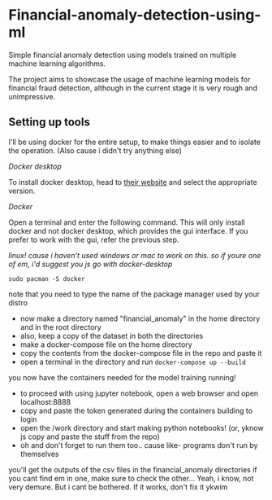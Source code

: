 # Financial-anomaly-detection-using-ml
Simple financial anomaly detection using models trained on multiple machine learning algorithms.

The project aims to showcase the usage of machine learning models for financial fraud detection, although in the current stage it is very rough and unimpressive.

## Setting up tools
I'll be using docker for the entire setup, to make things easier and to isolate the operation. (Also cause i didn't try anything else)

*Docker desktop*

To install docker desktop, head to [their website]([https://www.docker.com/](https://www.docker.com/products/docker-desktop/)) and select the appropriate version.

*Docker*

Open a terminal and enter the following command. This will only install docker and not docker desktop, which provides the gui interface. If you prefer to work with the gui, refer the previous step.

*linux! cause i haven't used windows or mac to work on this. so if youre one of em, i'd suggest you js go with docker-desktop*

`sudo pacman -S docker`

note that you need to type the name of the package manager used by your distro

- now make a directory named "financial_anomaly" in the home directory and in the root directory
- also, keep a copy of the dataset in both the directories
- make a docker-compose file on the home directory
- copy the contents from the docker-compose file in the repo and paste it
- open a terminal in the directory and run
`docker-compose up --build`

you now have the containers needed for the model training running!

- to proceed with using jupyter notebook, open a web browser and open localhost:8888
- copy and paste the token generated during the containers building to login
- open the /work directory and start making python notebooks! (or, yknow js copy and paste the stuff from the repo)
- oh and don't forget to run them too.. cause like- programs don't run by themselves

you'll get the outputs of the csv files in the financial_anomaly directories
if you cant find em in one, make sure to check the other... Yeah, i know, not very demure. But i cant be bothered. If it works, don't fix it ykwim
